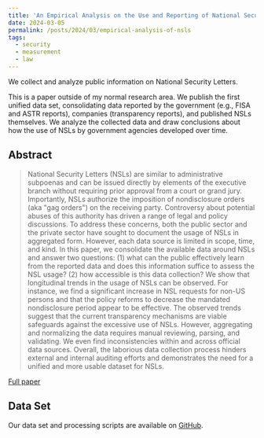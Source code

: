 ```yaml
---
title: 'An Empirical Analysis on the Use and Reporting of National Security Letters'
date: 2024-03-05
permalink: /posts/2024/03/empirical-analysis-of-nsls
tags:
  - security
  - measurement
  - law
---
```


We collect and analyze public information on National Security Letters.

This is a paper outside of my normal research area. We publish the first unified data set, consolidating data reported by the government (e.g., FISA and ASTR reports), companies (transparency reports), and published NSLs themselves. We analyze the collected data and draw conclusions about how the use of NSLs by government agencies developed over time.

## Abstract

> National Security Letters (NSLs) are similar to administrative subpoenas and can be issued directly by elements of the executive branch without requiring prior approval from a court or grand jury. Importantly, NSLs authorize the imposition of nondisclosure orders (aka "gag orders") on the receiving party. Controversy about potential abuses of this authority has driven a range of legal and policy discussions. To address these concerns, both the public sector and the private sector have sought to document the usage of NSLs in aggregated form. However, each data source is limited in scope, time, and kind.
In this paper, we consolidate the available data around NSLs and answer two questions: (1) what can the public effectively learn from the reported data and does this information suffice to assess the NSL usage? (2) how accessible is this data collection? We show that longitudinal trends in the usage of NSLs can be observed. For instance, we find a significant increase in NSL requests for non-US persons and that the policy reforms to decrease the mandated nondisclosure period appear to be effective. The observed trends suggest that the current transparency mechanisms are viable safeguards against the excessive use of NSLs. However, aggregating and normalizing the data requires manual reviewing, parsing, and validating. We even find inconsistencies within and across official data sources. Overall, the laborious data collection process hinders external and internal auditing efforts and demonstrates the need for a unified and more usable dataset for NSLs. 

[Full paper](https://arxiv.org/abs/2403.02768)

## Data Set

Our data set and processing scripts are available on [GitHub](https://github.com/ucsdsysnet/nsl-empirical-analysis).
